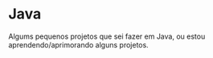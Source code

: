 # Java
 Algums pequenos projetos que sei fazer em Java, ou estou aprendendo/aprimorando alguns projetos.
